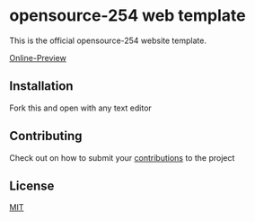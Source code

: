 # opensource-254 web template

This is the official opensource-254 website template.

[Online-Preview](https://opensource-254.github.io/WebTemplate/)



## Installation



Fork this and open with any text editor


## Contributing
Check out on how to submit your  [contributions](../master/CONTRIBUTING.md) to the project
 



## License
[MIT](../master/LICENSE.md)
